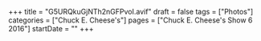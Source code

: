 +++
title = "G5URQkuGjNTh2nGFPvoI.avif"
draft = false
tags = ["Photos"]
categories = ["Chuck E. Cheese's"]
pages = ["Chuck E. Cheese's Show 6 2016"]
startDate = ""
+++
